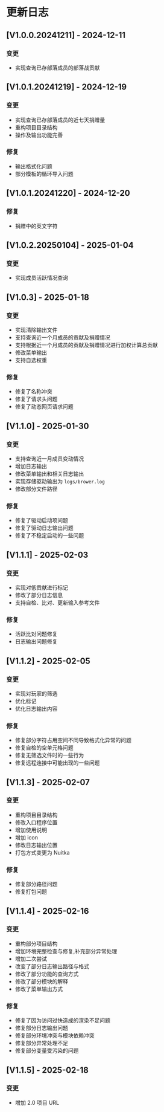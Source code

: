 # 更新日志

## [V1.0.0.20241211] - 2024-12-11

### 变更

-   实现查询已存部落成员的部落战贡献

## [V1.0.1.20241219] - 2024-12-19

### 变更

-   实现查询已存部落成员的近七天捐赠量
-   重构项目目录结构
-   操作及输出功能完善

### 修复

-   输出格式化问题
-   部分模板的循环导入问题

## [V1.0.1.20241220] - 2024-12-20

### 修复

-   捐赠中的英文字符

## [V1.0.2.20250104] - 2025-01-04

### 变更

-   实现成员活跃情况查询

## [V1.0.3] - 2025-01-18

### 变更

-   实现清除输出文件
-   支持查询近一个月成员的贡献及捐赠情况
-   支持根据近一个月成员的贡献及捐赠情况进行加权计算总贡献
-   修改菜单输出
-   支持自选权重

### 修复

-   修复了名称冲突
-   修复了请求头问题
-   修复了动态网页请求问题

## [V1.1.0] - 2025-01-30

### 变更

-   支持查询近一月成员变动情况
-   增加日志输出
-   修改菜单输出和相关日志输出
-   实现存储驱动输出为 `logs/brower.log`
-   修改部分文件路径

### 修复

-   修复了驱动启动项问题
-   修复了驱动日志输出问题
-   修复了不稳定启动的一些问题

## [V1.1.1] - 2025-02-03

### 变更

-   实现对低贡献进行标记
-   修改了部分日志信息
-   支持自检、比对、更新输入参考文件

### 修复

-   活跃比对问题修复
-   日志输出问题修复

## [V1.1.2] - 2025-02-05

### 变更

-   实现对玩家的筛选
-   优化标记
-   优化日志输出内容

### 修复

-   修复部分字符占用空间不同导致格式化异常的问题
-   修复自检的空单元格问题
-   修复无筛选文件时的一些行为
-   修复远程连接中可能出现的一些问题

## [V1.1.3] - 2025-02-07

### 变更

-   重构项目目录结构
-   修改入口程序位置
-   增加使用说明
-   增加 icon
-   修改日志输出位置
-   打包方式变更为 Nuitka

### 修复

-   修复部分路径问题
-   修复打包问题

## [V1.1.4] - 2025-02-16

### 变更

-   重构部分项目结构
-   增加环境完整检查与修复,补充部分异常处理
-   增加二次尝试
-   改变了部分日志输出路径与格式
-   修改了部分功能的查询方式
-   修改了部分模块的解释
-   修改了菜单输出方式

### 修复

-   修复了因为访问过快造成的渲染不足问题
-   修复部分日志输出问题
-   修复部分环境冲突与模块依赖冲突
-   修复部分异常处理不足
-   修复部分变量受污染的问题

## [V1.1.5] - 2025-02-18

### 变更

-   增加 2.0 项目 URL
